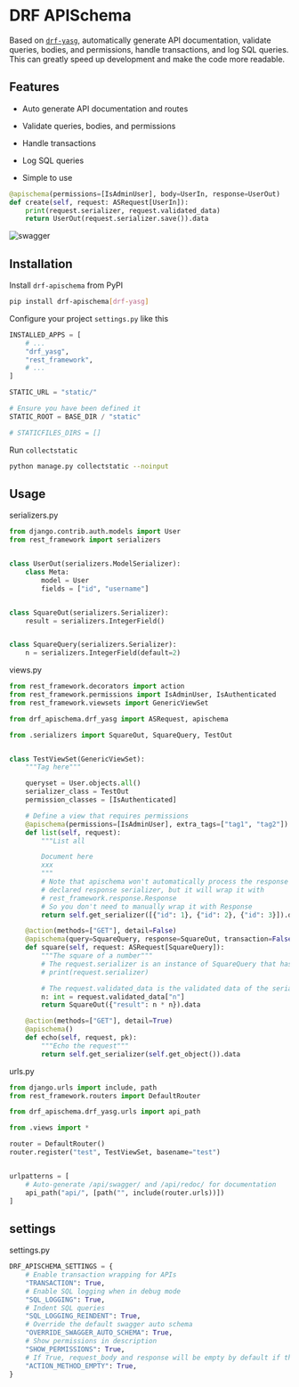 # DRF APISchema

Based on [`drf-yasg`](https://drf-yasg.readthedocs.io/en/latest/), automatically generate API documentation, validate queries, bodies, and permissions, handle transactions, and log SQL queries.  
This can greatly speed up development and make the code more readable.

## Features

- Auto generate API documentation and routes

- Validate queries, bodies, and permissions

- Handle transactions

- Log SQL queries

- Simple to use

```python
@apischema(permissions=[IsAdminUser], body=UserIn, response=UserOut)
def create(self, request: ASRequest[UserIn]):
    print(request.serializer, request.validated_data)
    return UserOut(request.serializer.save()).data
```

![swagger](https://github.com/user-attachments/assets/20315efb-5d0c-4e69-9384-926d4cc4ea7d)

## Installation

Install `drf-apischema` from PyPI

```bash
pip install drf-apischema[drf-yasg]
```

Configure your project `settings.py` like this

```py
INSTALLED_APPS = [
    # ...
    "drf_yasg",
    "rest_framework",
    # ...
]

STATIC_URL = "static/"

# Ensure you have been defined it
STATIC_ROOT = BASE_DIR / "static"

# STATICFILES_DIRS = []
```

Run `collectstatic`

```bash
python manage.py collectstatic --noinput
```

## Usage

serializers.py

```python
from django.contrib.auth.models import User
from rest_framework import serializers


class UserOut(serializers.ModelSerializer):
    class Meta:
        model = User
        fields = ["id", "username"]


class SquareOut(serializers.Serializer):
    result = serializers.IntegerField()


class SquareQuery(serializers.Serializer):
    n = serializers.IntegerField(default=2)
```

views.py

```python
from rest_framework.decorators import action
from rest_framework.permissions import IsAdminUser, IsAuthenticated
from rest_framework.viewsets import GenericViewSet

from drf_apischema.drf_yasg import ASRequest, apischema

from .serializers import SquareOut, SquareQuery, TestOut


class TestViewSet(GenericViewSet):
    """Tag here"""

    queryset = User.objects.all()
    serializer_class = TestOut
    permission_classes = [IsAuthenticated]

    # Define a view that requires permissions
    @apischema(permissions=[IsAdminUser], extra_tags=["tag1", "tag2"])
    def list(self, request):
        """List all

        Document here
        xxx
        """
        # Note that apischema won't automatically process the response with the
        # declared response serializer, but it will wrap it with
        # rest_framework.response.Response
        # So you don't need to manually wrap it with Response
        return self.get_serializer([{"id": 1}, {"id": 2}, {"id": 3}]).data

    @action(methods=["GET"], detail=False)
    @apischema(query=SquareQuery, response=SquareOut, transaction=False)
    def square(self, request: ASRequest[SquareQuery]):
        """The square of a number"""
        # The request.serializer is an instance of SquareQuery that has been validated
        # print(request.serializer)

        # The request.validated_data is the validated data of the serializer
        n: int = request.validated_data["n"]
        return SquareOut({"result": n * n}).data

    @action(methods=["GET"], detail=True)
    @apischema()
    def echo(self, request, pk):
        """Echo the request"""
        return self.get_serializer(self.get_object()).data
```

urls.py

```python
from django.urls import include, path
from rest_framework.routers import DefaultRouter

from drf_apischema.drf_yasg.urls import api_path

from .views import *

router = DefaultRouter()
router.register("test", TestViewSet, basename="test")


urlpatterns = [
    # Auto-generate /api/swagger/ and /api/redoc/ for documentation
    api_path("api/", [path("", include(router.urls))])
]
```

## settings

settings.py

```python
DRF_APISCHEMA_SETTINGS = {
    # Enable transaction wrapping for APIs
    "TRANSACTION": True,
    # Enable SQL logging when in debug mode
    "SQL_LOGGING": True,
    # Indent SQL queries
    "SQL_LOGGING_REINDENT": True,
    # Override the default swagger auto schema
    "OVERRIDE_SWAGGER_AUTO_SCHEMA": True,
    # Show permissions in description
    "SHOW_PERMISSIONS": True,
    # If True, request_body and response will be empty by default if the view is not restful
    "ACTION_METHOD_EMPTY": True,
}
```
